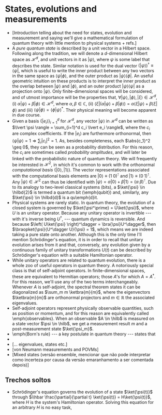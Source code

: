 # States, evolutions and measurements

- [Introduction telling about the need for states, evolution and measurement and saying we'll give a mathematical formulation of quantum theory with little mention to physical systems + refs.]
- A *pure quantum state* is described by a unit vector in a Hilbert space. Following along the tradition, we will denote a $d$-dimensional Hilbert space as $\mathcal{H}^d$, and unit vectors in it as $\lvert \psi \rangle$, where $\psi$ is some label that describes the state. Similar notation is used for the dual vector $\left( \lvert \psi \rangle \right)^\dagger \equiv \langle \psi \rvert$, which is useful to write the inner product between any two vectors in the same space as $\langle \psi \vert \phi \rangle$, and the outer product as $\lvert \psi \rangle \langle \phi \rvert$. An useful geometric intuition on these products is to interpret the inner product as the overlap between $\vert \psi \rangle$ and $\vert \phi \rangle$, and an outer product $\lvert \psi \rangle \langle \psi \rvert$ as a projection onto $\lvert  \psi \rangle$. Only finite-dimensional spaces will be considered, and of utmost importance will be the properties that, $\forall \lvert \psi \rangle, \lvert \phi \rangle, \lvert \xi \rangle \in \mathcal{H}^d,$ (i) $\alpha \lvert \psi \rangle + \beta \lvert \phi \rangle \in \mathcal{H}^d$, where $\alpha, \beta \in \mathbb{C}$, (ii) $\langle \xi \rvert \left( \alpha \lvert \psi \rangle + \beta \lvert \phi \rangle \right) = \alpha \langle \xi \vert \psi \rangle + \beta \langle \xi \vert \phi \rangle$ and (iii) $\langle \psi \vert \phi \rangle = \langle \phi \vert \psi \rangle^*$. Their physical meaning will become apparent in due course.
- Given a basis $\{ \lvert e_i \rangle \}_{i=1}^d$ for $\mathcal{H}^d$, any vector $\lvert \psi \rangle$ in $\mathcal{H}^d$ can be written as $\lvert \psi \rangle = \sum_{i=1}^d c_i \lvert e_i \rangle$, where the $c_i$ are complex coefficients. If the $\lvert e_i \rangle$ are furthermore orthonormal, then $\langle \psi \vert \psi \rangle = 1 \Longrightarrow \sum_i \lvert c_i \rvert^2 = 1$. As, besides completeness, each $\abs{c_1}^2 \geq 0$, they can be seen as a probability distribution. For this reason, the $c_i$ are sometimes called *probability amplitudes*, and will later be linked with the probabilistic nature of quantum theory. We will frequently be interested in $\mathcal{H}^2$, in which it's common to work with the orthonormal *computational basis* $\{ \lvert 0 \rangle, \lvert 1 \rangle \}$. The vector representations associated with the computational basis elements are $\lvert 0 \rangle \equiv \left( 1 \; 0 \right)^\intercal$ and $\lvert 1 \rangle \equiv \left( 0 \; 1 \right)^\intercal$. Any $\lvert \psi \rangle \in \mathcal{H}^2$ can thus be identified with $\lvert \psi \rangle = \alpha \lvert 0 \rangle + \beta \lvert 1 \rangle = \left( \alpha \; \beta \right)^\intercal$. Due to its analogy to two-level classical systems (bits), a $\ket{\psi} \in \hilbd{2}$ is termed a quantum bit (\emph{qubit}) and, similarly, any $\ket{\psi} \in \hilbd{d}$ is a qu\emph{d}it.
- Physical systems are rarely static. In quantum theory, the evolution of a closed system is governed by $\ket{\psi^\prime} = U\ket{\psi}$, where $U$ is an unitary operator. Because any unitary operator is invertible --- with it's inverse being $U^\dagger$, --- quantum dynamics is reversible. And because $\left( U\ket{\psi} \right)^\dagger = \bra{\psi}U^\dagger$, then $\braopket{\psi}{U^\dagger U}{\psi} = 1$, which means we are indeed taking a pure state onto another. Although this is the only time I'll mention Schrödinger's equation, it is in order to recall that unitary evolution arises from it and that, conversely, any evolution given by a continuous family of unitary transformations $U(t)$ can be described by Schrödinger's equation with a suitable Hamiltonian operator.
- While unitary operators are related to quantum evolution, there is a whole zoo of useful operators in quantum theory. A notoriously special class is that of self-adjoint operators. In finite-dimensional spaces, these are equivalent to Hermitian operators; those $A$'s for which $A = A^\dagger$. For this reason, we'll use any of the two terms interchangeably. Whenever $A$ is self-adjoint, the spectral theorem states it can be diagonalized as $\sum_m m \ketbra{m}{m}$, where the eigenvectors $\ketbra{m}{m}$ are orthonormal projectors and $m \in \mathbb{R}$ the associated eigenvalues.
-  Self-adjoint operators represent physically observable quantities, such as position or momentum, and for this reason are equivalently called \emph{observables}. When an observable $A \in \hilb$ is measured on a state vector $\psi \in \hilb$, we get a measurement result $m$ and a post-measurement state $\ket{\psi_m}$. 
- \emph{Born's rule} --- a key postulate in quantum theory --- states that 
- 
- [... eigenvalues, states etc.]
- [von Neumann measurements and POVMs]
- [Mixed states (versão ensemble, mencionar que não pode interpretar como incerteza por causa da versão emaranhamento a ser comentada depois)]



## Trechos soltos

-  Schrödinger's equation governs the evolution of a state $\ket{\psi(t)}$ through $i\hbar \frac{\partial}{\partial t} \ket{\psi(t)} = H\ket{\psi(t)}$, where $H$ is the system's Hamiltonian operator. Solving this equation for an arbitrary $H$ is no easy task, 